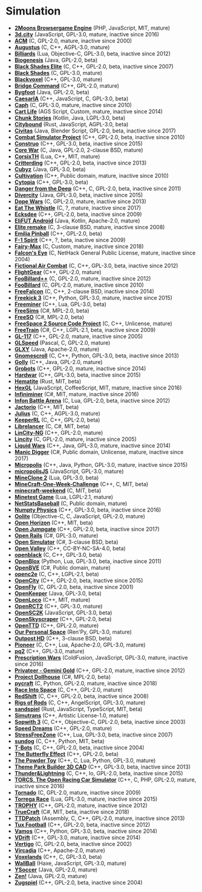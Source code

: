 [comment]: # (autogenerated content, do not edit)
# Simulation

- **[2Moons Browsergame Engine](../2moons_browsergame_engine.md)** (PHP, JavaScript, MIT, mature)
- **[3d.city](../3dcity.md)** (JavaScript, GPL-3.0, mature, inactive since 2016)
- **[ACM](../acm.md)** (C, GPL-2.0, mature, inactive since 2000)
- **[Augustus](../augustus.md)** (C, C++, AGPL-3.0, mature)
- **[Billiards](../billiards.md)** (Lua, Objective-C, GPL-3.0, beta, inactive since 2012)
- **[Biogenesis](../biogenesis.md)** (Java, GPL-2.0, beta)
- **[Black Shades Elite](../black_shades_elite.md)** (C, C++, GPL-2.0, beta, inactive since 2007)
- **[Black Shades](../black_shades.md)** (C, GPL-3.0, mature)
- **[Blackvoxel](../blackvoxel.md)** (C++, GPL-3.0, mature)
- **[Bridge Command](../bridge_command.md)** (C++, GPL-2.0, mature)
- **[Bygfoot](../bygfoot.md)** (Java, GPL-2.0, beta)
- **[CaesarIA](../caesaria.md)** (C++, JavaScript, C, GPL-3.0, beta)
- **[Caph](../caph.md)** (C, GPL-3.0, mature, inactive since 2010)
- **[Cart Life](../cart_life.md)** (AGS Script, Custom, mature, inactive since 2014)
- **[Chunk Stories](../chunk_stories.md)** (Kotlin, Java, LGPL-3.0, beta)
- **[Citybound](../citybound.md)** (Rust, JavaScript, AGPL-3.0, beta)
- **[Civitas](../civitas.md)** (Java, Blender Script, GPL-2.0, beta, inactive since 2017)
- **[Combat Simulator Project](../combat_simulator_project.md)** (C++, GPL-2.0, beta, inactive since 2010)
- **[Construo](../construo.md)** (C++, GPL-3.0, beta, inactive since 2015)
- **[Core War](../core_war.md)** (C, Java, GPL-2.0, 2-clause BSD, mature)
- **[CorsixTH](../corsixth.md)** (Lua, C++, MIT, mature)
- **[Critterding](../critterding.md)** (C++, GPL-2.0, beta, inactive since 2013)
- **[Cubyz](../cubyz.md)** (Java, GPL-3.0, beta)
- **[Cultivation](../cultivation.md)** (C++, Public domain, mature, inactive since 2010)
- **[Cytopia](../cytopia.md)** (C++, GPL-3.0, beta)
- **[Danger from the Deep](../danger_from_the_deep.md)** (C++, C, GPL-2.0, beta, inactive since 2011)
- **[Divercity](../divercity.md)** (Java, GPL-3.0, beta, inactive since 2015)
- **[Dope Wars](../dope_wars.md)** (C, GPL-2.0, mature, inactive since 2013)
- **[Eat The Whistle](../eat_the_whistle.md)** (C, ?, mature, inactive since 2017)
- **[Ecksdee](../ecksdee.md)** (C++, GPL-2.0, beta, inactive since 2009)
- **[EliFUT Android](../elifut_android.md)** (Java, Kotlin, Apache-2.0, mature)
- **[Elite remake](../elite_remake.md)** (C, 3-clause BSD, mature, inactive since 2008)
- **[Emilia Pinball](../emilia_pinball.md)** (C++, GPL-2.0, beta)
- **[F-1 Spirit](../f-1_spirit.md)** (C++, ?, beta, inactive since 2009)
- **[Fairy-Max](../fairy-max.md)** (C, Custom, mature, inactive since 2018)
- **[Falcon's Eye](../falcons_eye.md)** (C, NetHack General Public License, mature, inactive since 2004)
- **[Fictional Air Combat](../fictional_air_combat.md)** (C, C++, GPL-3.0, beta, inactive since 2012)
- **[FlightGear](../flightgear.md)** (C++, GPL-2.0, mature)
- **[FooBillard++](../foobillard++.md)** (C, GPL-2.0, mature, inactive since 2012)
- **[FooBillard](../foobillard.md)** (C, GPL-2.0, mature, inactive since 2010)
- **[FreeFalcon](../freefalcon.md)** (C, C++, 2-clause BSD, inactive since 2014)
- **[Freekick 3](../freekick_3.md)** (C++, Python, GPL-3.0, mature, inactive since 2015)
- **[Freeminer](../freeminer.md)** (C++, Lua, GPL-3.0, beta)
- **[FreeSims](../freesims.md)** (C#, MPL-2.0, beta)
- **[FreeSO](../freeso.md)** (C#, MPL-2.0, beta)
- **[FreeSpace 2 Source Code Project](../freespace_2_source_code_project.md)** (C, C++, Unlicense, mature)
- **[FreeTrain](../freetrain.md)** (C#, C++, LGPL-2.1, beta, inactive since 2009)
- **[GL-117](../gl-117.md)** (C++, GPL-2.0, mature, inactive since 2005)
- **[GLSpeed](../glspeed.md)** (Pascal, C, GPL-2.0, mature)
- **[GLXY](../glxy.md)** (Java, Apache-2.0, mature)
- **[Gnomescroll](../gnomescroll.md)** (C, C++, Python, GPL-3.0, beta, inactive since 2013)
- **[Golly](../golly.md)** (C++, Java, GPL-2.0, mature)
- **[Grobots](../grobots.md)** (C++, GPL-2.0, mature, inactive since 2014)
- **[Hardwar](../hardwar.md)** (C++, GPL-3.0, beta, inactive since 2015)
- **[Hematite](../hematite.md)** (Rust, MIT, beta)
- **[HexGL](../hexgl.md)** (JavaScript, CoffeeScript, MIT, mature, inactive since 2016)
- **[Infiniminer](../infiniminer.md)** (C#, MIT, mature, inactive since 2016)
- **[Infon Battle Arena](../infon_battle_arena.md)** (C, Lua, GPL-2.0, beta, inactive since 2012)
- **[Jactorio](../jactorio.md)** (C++, MIT, beta)
- **[Julius](../julius.md)** (C, C++, AGPL-3.0, mature)
- **[KeeperRL](../keeperrl.md)** (C, C++, GPL-2.0, beta)
- **[Librelancer](../librelancer.md)** (C, C#, MIT, beta)
- **[LinCity-NG](../lincity-ng.md)** (C++, GPL-2.0, mature)
- **[Lincity](../lincity.md)** (C, GPL-2.0, mature, inactive since 2005)
- **[Liquid Wars](../liquid_wars.md)** (C++, Java, GPL-3.0, mature, inactive since 2014)
- **[Manic Digger](../manic_digger.md)** (C#, Public domain, Unlicense, mature, inactive since 2017)
- **[Micropolis](../micropolis.md)** (C++, Java, Python, GPL-3.0, mature, inactive since 2015)
- **[micropolisJS](../micropolisjs.md)** (JavaScript, GPL-3.0, mature)
- **[MineClone 2](../mineclone_2.md)** (Lua, GPL-3.0, beta)
- **[MineCraft-One-Week-Challenge](../minecraft-one-week-challenge.md)** (C++, C, MIT, beta)
- **[minecraft-weekend](../minecraft-weekend.md)** (C, MIT, beta)
- **[Minetest Game](../minetest_game.md)** (Lua, LGPL-2.1, mature)
- **[NetStatsBaseball](../netstatsbaseball.md)** (C, Public domain, mature)
- **[Numpty Physics](../numpty_physics.md)** (C++, GPL-3.0, beta, inactive since 2016)
- **[Oolite](../oolite.md)** (Objective-C, C, JavaScript, GPL-2.0, mature)
- **[Open Horizon](../open_horizon.md)** (C++, MIT, beta)
- **[Open Jumpgate](../open_jumpgate.md)** (C++, GPL-2.0, beta, inactive since 2017)
- **[Open Rails](../open_rails.md)** (C#, GPL-3.0, mature)
- **[Open Simulator](../open_simulator.md)** (C#, 3-clause BSD, beta)
- **[Open Valley](../open_valley.md)** (C++, CC-BY-NC-SA-4.0, beta)
- **[openblack](../openblack.md)** (C, C++, GPL-3.0, beta)
- **[OpenBlox](../openblox.md)** (Python, Lua, GPL-3.0, beta, inactive since 2011)
- **[OpenBVE](../openbve.md)** (C#, Public domain, mature)
- **[openc2e](../openc2e.md)** (C, C++, LGPL-2.1, beta)
- **[OpenCity](../opencity.md)** (C++, GPL-2.0, beta, inactive since 2015)
- **[OpenFly](../openfly.md)** (C, GPL-2.0, beta, inactive since 2001)
- **[OpenKeeper](../openkeeper.md)** (Java, GPL-3.0, beta)
- **[OpenLoco](../openloco.md)** (C++, MIT, mature)
- **[OpenRCT2](../openrct2.md)** (C++, GPL-3.0, mature)
- **[OpenSC2K](../opensc2k.md)** (JavaScript, GPL-3.0, beta)
- **[OpenSkyscraper](../openskyscraper.md)** (C++, GPL-2.0, beta)
- **[OpenTTD](../openttd.md)** (C++, GPL-2.0, mature)
- **[Our Personal Space](../our_personal_space.md)** (Ren'Py, GPL-3.0, mature)
- **[Outpost HD](../outpost_hd.md)** (C++, 3-clause BSD, beta)
- **[Pioneer](../pioneer.md)** (C, C++, Lua, Apache-2.0, GPL-3.0, mature)
- **[pq2](../pq2.md)** (C++, GPL-3.0, mature)
- **[Prescription Wars](../prescription_wars.md)** (ColdFusion, JavaScript, GPL-3.0, mature, inactive since 2016)
- **[Privateer - Gemini Gold](../privateer-gemini_gold.md)** (C++, GPL-2.0, mature, inactive since 2012)
- **[Project Dollhouse](../project_dollhouse.md)** (C#, MPL-2.0, beta)
- **[pycraft](../pycraft.md)** (C, Python, GPL-2.0, mature, inactive since 2018)
- **[Race Into Space](../race_into_space.md)** (C, C++, GPL-2.0, mature)
- **[RedShift](../redshift.md)** (C, C++, GPL-2.0, beta, inactive since 2008)
- **[Rigs of Rods](../rigs_of_rods.md)** (C, C++, AngelScript, GPL-3.0, mature)
- **[sandspiel](../sandspiel.md)** (Rust, JavaScript, TypeScript, MIT, beta)
- **[Simutrans](../simutrans.md)** (C++, Artistic License-1.0, mature)
- **[Sopwith 3](../sopwith_3.md)** (C, C++, Objective-C, GPL-2.0, beta, inactive since 2003)
- **[Speed Dreams](../speed_dreams.md)** (C++, GPL-2.0, mature)
- **[StressFreeZone](../stressfreezone.md)** (C++, Lua, GPL-3.0, beta, inactive since 2007)
- **[sundog](../sundog.md)** (C, C++, Python, MIT, beta)
- **[T-Bots](../t-bots.md)** (C, C++, GPL-2.0, beta, inactive since 2004)
- **[The Butterfly Effect](../the_butterfly_effect.md)** (C++, GPL-2.0, beta)
- **[The Powder Toy](../the_powder_toy.md)** (C++, C, Lua, Python, GPL-3.0, mature)
- **[Theme Park Builder 3D CAD](../theme_park_builder_3d_cad.md)** (C++, GPL-3.0, beta, inactive since 2013)
- **[Thunder&Lightning](../thunderlightning.md)** (C, C++, Io, GPL-2.0, beta, inactive since 2015)
- **[TORCS, The Open Racing Car Simulator](../torcs_the_open_racing_car_simulator.md)** (C++, C, PHP, GPL-2.0, mature, inactive since 2016)
- **[Tornado](../tornado.md)** (C, GPL-2.0, mature, inactive since 2009)
- **[Torrega Race](../torrega_race.md)** (Lua, GPL-3.0, mature, inactive since 2015)
- **[TROPHY](../trophy.md)** (C++, GPL-2.0, mature, inactive since 2012)
- **[TrueCraft](../truecraft.md)** (C#, MIT, beta, inactive since 2018)
- **[TTDPatch](../ttdpatch.md)** (Assembly, C, C++, GPL-2.0, mature, inactive since 2013)
- **[Tux Football](../tux_football.md)** (C++, GPL-2.0, beta, inactive since 2012)
- **[Vamos](../vamos.md)** (C++, Python, GPL-3.0, beta, inactive since 2014)
- **[VDrift](../vdrift.md)** (C++, GPL-3.0, mature, inactive since 2014)
- **[Vertigo](../vertigo.md)** (C, GPL-2.0, beta, inactive since 2002)
- **[Vircadia](../vircadia.md)** (C++, Apache-2.0, mature)
- **[Voxelands](../voxelands.md)** (C++, C, GPL-3.0, beta)
- **[WallBall](../wallball.md)** (Haxe, JavaScript, GPL-3.0, mature)
- **[YSoccer](../ysoccer.md)** (Java, GPL-2.0, mature)
- **[Zen!](../zen.md)** (Java, GPL-2.0, mature)
- **[Zugspiel](../zugspiel.md)** (C++, GPL-2.0, beta, inactive since 2004)